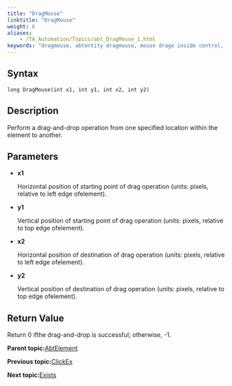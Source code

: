 ```yaml
--- 
title: "DragMouse"
linktitle: "DragMouse"
weight: 6
aliases: 
    - /TA_Automation/Topics/abt_DragMouse_1.html
keywords: "dragmouse, abtentity dragmouse, mouse drage inside control, drag and drop within control, drag and drop HTML element"
---
```


## Syntax

`long DragMouse(int x1, int y1, int x2, int y2)`

## Description

Perform a drag-and-drop operation from one specified location within the element to another.

## Parameters

-   **x1**

    Horizontal position of starting point of drag operation \(units: pixels, relative to left edge ofelement\).

-   **y1**

    Vertical position of starting point of drag operation \(units: pixels, relative to top edge ofelement\).

-   **x2**

    Horizontal position of destination of drag operation \(units: pixels, relative to left edge ofelement\).

-   **y2**

    Vertical position of destination of drag operation \(units: pixels, relative to top edge ofelement\).


## Return Value

Return 0 ifthe drag-and-drop is successful; otherwise, -1.

**Parent topic:**[AbtElement](/TA_Automation/Topics/abt_AbtElement.html)

**Previous topic:**[ClickEx](/TA_Automation/Topics/abt_ClickEx_1.html)

**Next topic:**[Exists](/TA_Automation/Topics/abt_Exists_1.html)

